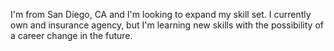 I'm from San Diego, CA and I'm looking to expand my skill set. I currently own and insurance agency, but I'm learning new skills with the possibility of a career change in the future. 
